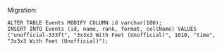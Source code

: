 Migration: 

    ALTER TABLE Events MODIFY COLUMN id varchar(100);
    INSERT INTO Events (id, name, rank, format, cellName) VALUES ("unofficial-333ft", "3x3x3 With Feet (Unofficial)", 1010, "time", "3x3x3 With Feet (Unofficial)");



